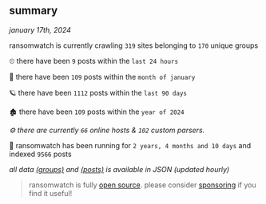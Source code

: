 
## summary
_january 17th, 2024_

ransomwatch is currently crawling `319` sites belonging to `170` unique groups

⏲ there have been `9` posts within the `last 24 hours`

🦈 there have been `109` posts within the `month of january`

🪐 there have been `1112` posts within the `last 90 days`

🏚 there have been `109` posts within the `year of 2024`

_⚙️ there are currently `66` online hosts & `102` custom parsers._

🦕 ransomwatch has been running for `2 years, 4 months and 10 days` and indexed `9566` posts

_all data  [(groups)](http://ransomwhat.telemetry.ltd/groups) and [(posts)](http://ransomwhat.telemetry.ltd/posts) is available in JSON (updated hourly)_

> ransomwatch is fully [open source](https://github.com/joshhighet/ransomwatch#ransomwatch--). please consider [sponsoring](https://github.com/sponsors/joshhighet) if you find it useful!
